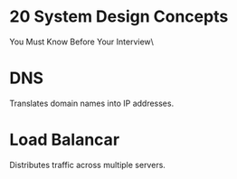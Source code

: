 # 20 System Design Concepts

You Must Know Before Your Interview\

# DNS 

Translates domain names into IP addresses.

# Load Balancar 

Distributes traffic across multiple servers.

